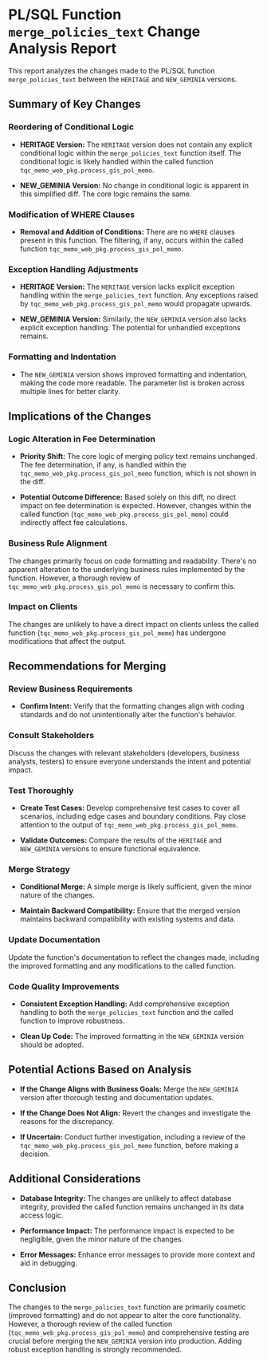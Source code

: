 # PL/SQL Function `merge_policies_text` Change Analysis Report

This report analyzes the changes made to the PL/SQL function `merge_policies_text` between the `HERITAGE` and `NEW_GEMINIA` versions.


## Summary of Key Changes

### Reordering of Conditional Logic

* **HERITAGE Version:** The `HERITAGE` version does not contain any explicit conditional logic within the `merge_policies_text` function itself.  The conditional logic is likely handled within the called function `tqc_memo_web_pkg.process_gis_pol_memo`.

* **NEW_GEMINIA Version:**  No change in conditional logic is apparent in this simplified diff. The core logic remains the same.


### Modification of WHERE Clauses

* **Removal and Addition of Conditions:** There are no `WHERE` clauses present in this function. The filtering, if any, occurs within the called function `tqc_memo_web_pkg.process_gis_pol_memo`.


### Exception Handling Adjustments

* **HERITAGE Version:** The `HERITAGE` version lacks explicit exception handling within the `merge_policies_text` function. Any exceptions raised by `tqc_memo_web_pkg.process_gis_pol_memo` would propagate upwards.

* **NEW_GEMINIA Version:** Similarly, the `NEW_GEMINIA` version also lacks explicit exception handling.  The potential for unhandled exceptions remains.


### Formatting and Indentation

* The `NEW_GEMINIA` version shows improved formatting and indentation, making the code more readable.  The parameter list is broken across multiple lines for better clarity.


## Implications of the Changes

### Logic Alteration in Fee Determination

* **Priority Shift:**  The core logic of merging policy text remains unchanged.  The fee determination, if any, is handled within the `tqc_memo_web_pkg.process_gis_pol_memo` function, which is not shown in the diff.

* **Potential Outcome Difference:** Based solely on this diff, no direct impact on fee determination is expected. However, changes within the called function (`tqc_memo_web_pkg.process_gis_pol_memo`) could indirectly affect fee calculations.


### Business Rule Alignment

The changes primarily focus on code formatting and readability.  There's no apparent alteration to the underlying business rules implemented by the function.  However, a thorough review of `tqc_memo_web_pkg.process_gis_pol_memo` is necessary to confirm this.


### Impact on Clients

The changes are unlikely to have a direct impact on clients unless the called function (`tqc_memo_web_pkg.process_gis_pol_memo`) has undergone modifications that affect the output.


## Recommendations for Merging

### Review Business Requirements

* **Confirm Intent:** Verify that the formatting changes align with coding standards and do not unintentionally alter the function's behavior.

### Consult Stakeholders

Discuss the changes with relevant stakeholders (developers, business analysts, testers) to ensure everyone understands the intent and potential impact.

### Test Thoroughly

* **Create Test Cases:** Develop comprehensive test cases to cover all scenarios, including edge cases and boundary conditions.  Pay close attention to the output of `tqc_memo_web_pkg.process_gis_pol_memo`.

* **Validate Outcomes:** Compare the results of the `HERITAGE` and `NEW_GEMINIA` versions to ensure functional equivalence.


### Merge Strategy

* **Conditional Merge:** A simple merge is likely sufficient, given the minor nature of the changes.

* **Maintain Backward Compatibility:** Ensure that the merged version maintains backward compatibility with existing systems and data.


### Update Documentation

Update the function's documentation to reflect the changes made, including the improved formatting and any modifications to the called function.


### Code Quality Improvements

* **Consistent Exception Handling:** Add comprehensive exception handling to both the `merge_policies_text` function and the called function to improve robustness.

* **Clean Up Code:**  The improved formatting in the `NEW_GEMINIA` version should be adopted.


## Potential Actions Based on Analysis

* **If the Change Aligns with Business Goals:** Merge the `NEW_GEMINIA` version after thorough testing and documentation updates.

* **If the Change Does Not Align:** Revert the changes and investigate the reasons for the discrepancy.

* **If Uncertain:** Conduct further investigation, including a review of the `tqc_memo_web_pkg.process_gis_pol_memo` function, before making a decision.


## Additional Considerations

* **Database Integrity:** The changes are unlikely to affect database integrity, provided the called function remains unchanged in its data access logic.

* **Performance Impact:** The performance impact is expected to be negligible, given the minor nature of the changes.

* **Error Messages:**  Enhance error messages to provide more context and aid in debugging.


## Conclusion

The changes to the `merge_policies_text` function are primarily cosmetic (improved formatting) and do not appear to alter the core functionality. However, a thorough review of the called function (`tqc_memo_web_pkg.process_gis_pol_memo`) and comprehensive testing are crucial before merging the `NEW_GEMINIA` version into production.  Adding robust exception handling is strongly recommended.
